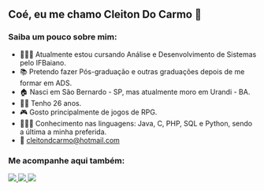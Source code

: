 ## Coé, eu me chamo Cleiton Do Carmo 👋

### Saiba um pouco sobre mim:

- 👨🏻‍🎓 Atualmente estou cursando Análise e Desenvolvimento de Sistemas pelo IFBaiano.
- 📚 Pretendo fazer Pós-graduação e outras graduações depois de me formar em ADS.
- 🏠 Nasci em São Bernardo - SP, mas atualmente moro em Urandi - BA.
- 👦🏻 Tenho 26 anos.
- 🎮 Gosto principalmente de jogos de RPG.
- 👨🏻‍💻 Conhecimento nas linguagens: Java, C, PHP, SQL e Python, sendo a última a minha preferida.
- 📧 cleitondcarmo@hotmail.com

### Me acompanhe aqui também:
<div>
    <a href="https://www.instagram.com/cleitondcarmo/" target="_blank" rel="nofollow">
    <img src="https://user-images.githubusercontent.com/81137205/130878355-7fc5bc13-f911-4fe7-8f3d-b909442e8716.png"  style="max-width:100%;">
    </a>
    <a href="https://www.linkedin.com/in/cleiton-do-carmo-344954209/" target="_blank" rel="nofollow">
    <img src="(https://user-images.githubusercontent.com/81137205/130878693-3ab62b1f-bee6-458d-bea5-5e1e8f7dad78.png"  style="max-width:100%;">
    </a>
    <a href="https://www.facebook.com/kleiton.aparecido.9/" target="_blank" rel="nofollow">
    <img src="(https://user-images.githubusercontent.com/81137205/130878874-63a93733-6b62-4a51-baaf-9b52c6eb3a1e.png"  style="max-width:100%;">
    </a>
</div>